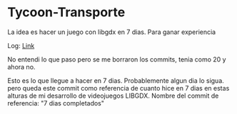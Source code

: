 # Tycoon-Transporte
La idea es hacer un juego con libgdx en 7 dias. Para ganar experiencia

Log: [Link](https://github.com/Momosan09/Tycoon-Transporte/blob/master/Log.md)


No entendi lo que paso pero se me borraron los commits, tenia como 20 y ahora no.

Esto es lo que llegue a hacer en 7 dias. Probablemente algun dia lo sigua. pero queda este commit como referencia de cuanto hice en 7 dias en estas alturas de mi desarrollo de videojuegos LIBGDX. 
Nombre del commit de referencia: "7 dias completados"